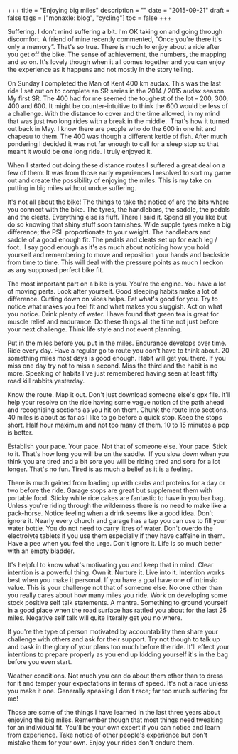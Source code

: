 +++
title = "Enjoying big miles"
description = ""
date = "2015-09-21"
draft = false
tags = ["monaxle: blog", "cycling"]
toc = false
+++

Suffering. I don't mind suffering a bit. I'm OK taking on and going through discomfort. A friend of mine recently commented, “Once you're there it's only a memory”. That's so true. There is much to enjoy about a ride after you get off the bike. The sense of achievement, the numbers, the mapping and so on. It's lovely though when it all comes together and you can enjoy the experience as it happens and not mostly in the story telling.

On Sunday I completed the Man of Kent 400 km audax. This was the last ride I set out on to complete an SR series in the 2014 / 2015 audax season. My first SR. The 400 had for me seemed the toughest of the lot – 200, 300, 400 and 600. It might be counter-intuitive to think the 600 would be less of a challenge. With the distance to cover and the time allowed, in my mind that was just two long rides with a break in the middle.  That's how it turned out back in May. I know there are people who do the 600 in one hit and chapeau to them. The 400 was though a different kettle of fish. After much pondering I decided it was not far enough to call for a sleep stop so that meant it would be one long ride. I truly enjoyed it.

When I started out doing these distance routes I suffered a great deal on a few of them. It was from those early experiences I resolved to sort my game out and create the possibility of enjoying the miles. This is my take on putting in big miles without undue suffering.

It's not all about the bike! The things to take the notice of are the bits where you connect with the bike. The tyres, the handlebars, the saddle, the pedals and the cleats. Everything else is fluff. There I said it. Spend all you like but do so knowing that shiny stuff soon tarnishes. Wide supple tyres make a big difference; the PSI  proportionate to your weight. The handlebars and saddle of a good enough fit. The pedals and cleats set up for each leg / foot.  I say good enough as it's as much about noticing how you hold yourself and remembering to move and reposition your hands and backside from time to time. This will deal with the pressure points as much I reckon as any supposed perfect bike fit.

The most important part on a bike is you. You're the engine. You have a lot of moving parts. Look after yourself. Good sleeping habits make a lot of difference. Cutting down on vices helps. Eat what's good for you. Try to notice what makes you feel fit and what makes you sluggish. Act on what you notice. Drink plenty of water. I have found that green tea is great for muscle relief and endurance. Do these things all the time not just before your next challenge. Think life style and not event planning.

Put in the miles before you put in the miles. Endurance develops over time. Ride every day. Have a regular go to route you don't have to think about. 20 something miles most days is good enough. Habit will get you there. If you miss one day try not to miss a second. Miss the third and the habit is no more. Speaking of habits I've just remembered having seen at least fifty road kill rabbits yesterday.

Know the route. Map it out. Don't just download someone else's gpx file. It'll help your resolve on the ride having some vague notion of the path ahead and recognising sections as you hit on them. Chunk the route into sections. 40 miles is about as far as I like to go before a quick stop. Keep the stops short. Half hour maximum and not too many of them. 10 to 15 minutes a pop is better.

Establish your pace. Your pace. Not that of someone else. Your pace. Stick to it. That's how long you will be on the saddle.  If you slow down when you think you are tired and a bit sore you will be riding tired and sore for a lot longer. That's no fun. Tired is as much a belief as it is a feeling.

There is much gained from loading up with carbs and proteins for a day or two before the ride. Garage stops are great but supplement them with portable food. Sticky white rice cakes are fantastic to have in you bar bag. Unless you're riding through the wilderness there is no need to make like a pack-horse. Notice feeling when a drink seems like a good idea. Don't ignore it. Nearly every church and garage has a tap you can use to fill your water bottle. You do not need to carry litres of water. Don't overdo the electrolyte tablets if you use them especially if they have caffeine in them. Have a pee when you feel the urge. Don't ignore it. Life is so much better with an empty bladder.

It's helpful to know what's motivating you and keep that in mind. Clear intention is a powerful thing. Own it. Nurture it. Live into it. Intention works best when you make it personal. If you have a goal have one of intrinsic value. This is your challenge not that of someone else. No one other than you really cares about how many miles you ride. Work on developing some stock positive self talk statements. A mantra. Something to ground yourself in a good place when the road surface has rattled you about for the last 25 miles. Negative self talk will quite literally get you no where.

If you're the type of person motivated by accountability then share your challenge with others and ask for their support. Try not though to talk up and bask in the glory of your plans too much before the ride. It'll effect your intentions to prepare properly as you end up kidding yourself it's in the bag before you even start.

Weather conditions. Not much you can do about them other than to dress for it and temper your expectations in terms of speed. It's not a race unless you make it one. Generally speaking I don't race; far too much suffering for me!

Those are some of the things I have learned in the last three years about enjoying the big miles. Remember though that most things need tweaking for an individual fit. You'll be your own expert if you can notice and learn from experience. Take notice of other people's experience but don't mistake them for your own. Enjoy your rides don't endure them.